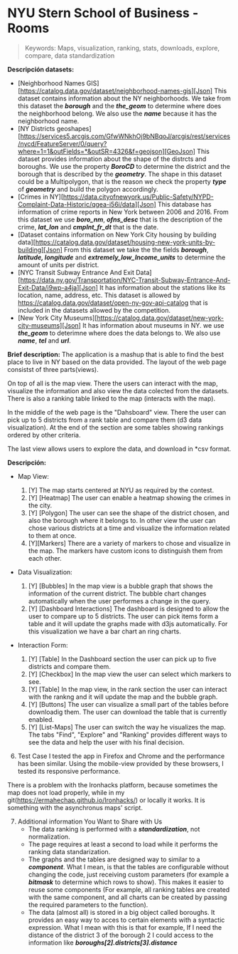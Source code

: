 


# NYU Stern School of Business - Rooms

> Keywords: Maps, visualization, ranking, stats, downloads, explore, compare, data standardization

**Descripción datasets:**

 - [Neighborhood Names GIS][https://catalog.data.gov/dataset/neighborhood-names-gis][Json] This dataset contains information about the NY neighborhoods. We take from this dataset the ***borough*** and the ***the_geom*** to determine where does the neighborhood belong. We also use the ***name*** because it has the neighborhood name.
 - [NY Districts geoshapes][https://services5.arcgis.com/GfwWNkhOj9bNBqoJ/arcgis/rest/services/nycd/FeatureServer/0/query?where=1=1&outFields=*&outSR=4326&f=geojson][GeoJson] This dataset provides information about the shape of the distrcts and boroughs. We use the property ***BoroCD*** to determine the district and the borough that is described by the ***geometry***. The shape in this dataset could be a Multipolygon, that is the reason we check the property ***type*** of ***geometry*** and build the polygon accordingly.
 - [Crimes in NY][https://data.cityofnewyork.us/Public-Safety/NYPD-Complaint-Data-Historic/qgea-i56i/data][Json] This database has information of crime reports in New York between 2006 and 2016. From this dataset we use ***boro_nm***, ***ofns_desc*** that is the description of the crime, ***lat_lon***  and ***cmplnt_fr_dt*** that is the date.
 - [Dataset contains information on New York City housing by building data][https://catalog.data.gov/dataset/housing-new-york-units-by-building][Json] From this dataset we take the the fields ***borough***, ***latitude, longitude*** and ***extremely_low_Income_units*** to determine the amount of units per district.
 - [NYC Transit Subway Entrance And Exit Data][https://data.ny.gov/Transportation/NYC-Transit-Subway-Entrance-And-Exit-Data/i9wp-a4ja][Json] It has information about the stations like its location, name, address, etc. This dataset is allowed by https://catalog.data.gov/dataset/open-ny-gov-api-catalog that is included in the datasets allowed by the competition.
 - [New York City Museums][https://catalog.data.gov/dataset/new-york-city-museums][Json] It has information about museums in NY. we use ***the_geom*** to deterimne where does the data belongs to. We also use ***name***, ***tel*** and ***url***.

**Brief description:**
The application is a mashup that is able to find the best place to live in NY based on the data provided. The layout of the web page consistst of three parts(views).

On top of all is the map view. There the users can interact with the map, visualize the information and also view the data colected from the datasets. There is also a ranking table linked to the map (interacts with the map).

In the middle of the web page is the "Dahsboard" view. There the user can pick up to 5 districts from a rank table and compare them (d3 data visualization). At the end of the section are some tables showing rankings ordered by other criteria.

The last view allows users to explore the data, and download in *csv format.

**Descripción:**
 * Map View:
	1. [Y] The map starts centered at NYU as required by the contest.
	2. [Y] [Heatmap] The user can enable a heatmap showing the crimes in the city.
	3. [Y] [Polygon] The user can see the shape of the district chosen, and also the borough where it belongs to. In other view the user can chose various districts at a time and visualize the information related to them at once.
	4. [Y][Markers] There are a variety of markers to chose and visualize in the map. The markers have custom icons to distinguish them from each other.

 * Data Visualization:
	1. [Y] [Bubbles] In the map view is a bubble graph that shows the information of the current district. The bubble chart changes automatically when the user performes a change in the query.
	2. [Y] [Dashboard Interactions] The dashboard is designed to allow the user to compare up to 5 districts. The user can pick items form a table and it will update the graphs made with d3js automatically. For this visualization we have a bar chart an ring charts.
	
 * Interaction Form:
	1. [Y] [Table] In the Dashboard section the user can pick up to five districts and compare them.
	2. [Y] [Checkbox] In the map view the user can select which markers to see.
	3. [Y] [Table] In the map view, in the rank section the user can interact with the rankng and it will update the map and the bubble graph.
	4. [Y] [Buttons] The user can visualize a small part of the tables before downloadig them. The user can download the table that is currently enabled.
	5. [Y] [List-Maps] The user can switch the way he visualizes the map. The tabs "Find", "Explore" and "Ranking" provides different ways to see the data and help the user with his final decision.

6. Test Case
I tested the app in Firefox and Chrome and the performance has been similar. Using the mobile-view provided by these browsers, I tested its responsive performance.

There is a problem with the Ironhacks platform, because sometimes the map does not load properly, while in my git(https://ermahechap.github.io/Ironhacks/) or locally it works. It is something with the asynchronus maps' script.

7. Additional information You Want to Share with Us
	-	The data ranking is performed with a ***standardization***, not normalization.
	-	The page requires at least a second to load while it performs the ranking data standarization.
	-	The graphs and the tables are designed way to similar to a ***component***. What I mean, is that the tables are configurable without changing the code, just receiving custom parameters (for example a ***bitmask*** to determine which rows to show). This makes it easier to reuse some components (For example, all ranking tables are created with the same component, and all charts can be created by passing the required parameters to the function).
	-	The data (almost all) is stored in a big object called boroughs. It provides an easy way to acces to certain elements with a syntactic expression. What I mean with this is that for example, If I need the distance of the district 3 of the borough 2 I could access to the information like ***boroughs[2].districts[3].distance***
